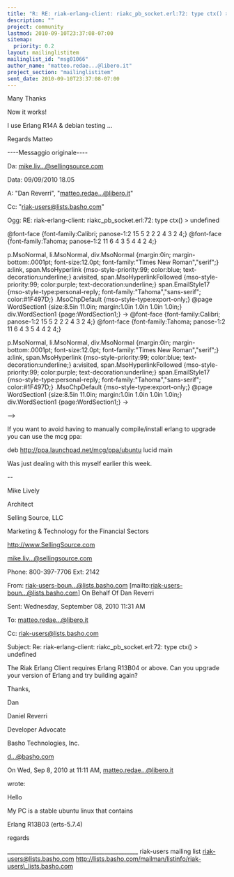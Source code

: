 ```yaml
---
title: "R: RE: riak-erlang-client: riakc_pb_socket.erl:72: type ctx() >	undefined"
description: ""
project: community
lastmod: 2010-09-10T23:37:08-07:00
sitemap:
  priority: 0.2
layout: mailinglistitem
mailinglist_id: "msg01066"
author_name: "matteo.redae...@libero.it"
project_section: "mailinglistitem"
sent_date: 2010-09-10T23:37:08-07:00
---
```




Many Thanks


Now it works!


I use Erlang R14A & debian testing ...


Regards
Matteo



----Messaggio originale----

Da: mike.liv...@sellingsource.com

Data: 09/09/2010 18.05

A: "Dan Reverri", 
"matteo.redae...@libero.it"

Cc: "riak-users@lists.basho.com"

Ogg: RE: riak-erlang-client: riakc\_pb\_socket.erl:72: type ctx() > undefined





 
 @font-face
 {font-family:Calibri;
 panose-1:2 15 5 2 2 2 4 3 2 4;}
@font-face
 {font-family:Tahoma;
 panose-1:2 11 6 4 3 5 4 4 2 4;}
 
 p.MsoNormal, li.MsoNormal, div.MsoNormal
 {margin:0in;
 margin-bottom:.0001pt;
 font-size:12.0pt;
 font-family:"Times New Roman","serif";}
a:link, span.MsoHyperlink
 {mso-style-priority:99;
 color:blue;
 text-decoration:underline;}
a:visited, span.MsoHyperlinkFollowed
 {mso-style-priority:99;
 color:purple;
 text-decoration:underline;}
span.EmailStyle17
 {mso-style-type:personal-reply;
 font-family:"Tahoma","sans-serif";
 color:#1F497D;}
.MsoChpDefault
 {mso-style-type:export-only;}
@page WordSection1
 {size:8.5in 11.0in;
 margin:1.0in 1.0in 1.0in 1.0in;}
div.WordSection1
 {page:WordSection1;}
-> 
 @font-face
 {font-family:Calibri;
 panose-1:2 15 5 2 2 2 4 3 2 4;}
@font-face
 {font-family:Tahoma;
 panose-1:2 11 6 4 3 5 4 4 2 4;}
 
 p.MsoNormal, li.MsoNormal, div.MsoNormal
 {margin:0in;
 margin-bottom:.0001pt;
 font-size:12.0pt;
 font-family:"Times New Roman","serif";}
a:link, span.MsoHyperlink
 {mso-style-priority:99;
 color:blue;
 text-decoration:underline;}
a:visited, span.MsoHyperlinkFollowed
 {mso-style-priority:99;
 color:purple;
 text-decoration:underline;}
span.EmailStyle17
 {mso-style-type:personal-reply;
 font-family:"Tahoma","sans-serif";
 color:#1F497D;}
.MsoChpDefault
 {mso-style-type:export-only;}
@page WordSection1
 {size:8.5in 11.0in;
 margin:1.0in 1.0in 1.0in 1.0in;}
div.WordSection1
 {page:WordSection1;}
->

 

 
 
 
-->





If you want to avoid having to manually compile/install erlang
to upgrade you can use the mcg ppa:

 

deb http://ppa.launchpad.net/mcg/ppa/ubuntu lucid main

 

Was just dealing with this myself earlier this week.

-- 

Mike Lively

Architect

Selling Source, LLC

Marketing & Technology for the Financial Sectors

http://www.SellingSource.com

mike.liv...@sellingsource.com

Phone: 800-397-7706 Ext: 2142

 



From:
riak-users-boun...@lists.basho.com [mailto:riak-users-boun...@lists.basho.com] 
On
Behalf Of Dan Reverri

Sent: Wednesday, September 08, 2010 11:31 AM

To: matteo.redae...@libero.it

Cc: riak-users@lists.basho.com

Subject: Re: riak-erlang-client: riakc\_pb\_socket.erl:72: type ctx() >
undefined



 

The Riak Erlang Client requires Erlang R13B04 or above. Can
you upgrade your version of Erlang and try building again?



 





Thanks,





Dan





 





Daniel Reverri

Developer Advocate

Basho Technologies, Inc.

d...@basho.com







On Wed, Sep 8, 2010 at 11:11 AM, matteo.redae...@libero.it 

wrote:

Hello



My PC is a stable ubuntu linux that contains



 Erlang R13B03 (erts-5.7.4)



regards














\_\_\_\_\_\_\_\_\_\_\_\_\_\_\_\_\_\_\_\_\_\_\_\_\_\_\_\_\_\_\_\_\_\_\_\_\_\_\_\_\_\_\_\_\_\_\_
riak-users mailing list
riak-users@lists.basho.com
http://lists.basho.com/mailman/listinfo/riak-users\_lists.basho.com

